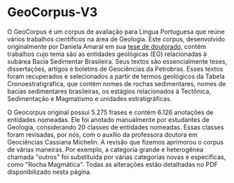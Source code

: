 # GeoCorpus-V3

O GeoCorpus é um corpus de avaliação para Língua Portuguesa que reúne vários trabalhos científicos na área de Geologia. Este corpus, desenvolvido originalmente por Daniela Amaral em sua [tese de doutorado](http://tede2.pucrs.br/tede2/handle/tede/8035), contém trabalhos cujo tema são as entidades geológicas (EG) relacionadas à subárea Bacia Sedimentar Brasileira. Seus textos são essencialmente teses, dissertações, artigos e boletins de Geociências da Petrobras. Esses textos foram recuperados e selecionados a partir de termos geológicos da Tabela Cronoestratigráfica, que contém nomes de rochas sedimentares, nomes de bacias sedimentares brasileiras, os estágios relacionados à Tectônica, Sedimentação e Magmatismo e unidades estratigráficas.

O Geocorpus original possui 5.275  frases e contém 6.126 anotações de entidades nomeadas. Ele foi anotado manualmente por estudantes de Geologia, considerando 20 classes de entidades nomeadas. Essas classes foram revisadas, por nós, com o auxílio da professora doutora em Geociências Cassiana Michelin. A revisão que fizemos aprimorou o corpus de várias maneiras. Por exemplo, a categoria grande e heterogênea chamada "outros" foi substituída por várias categorias novas e específicas, como "Rocha Magmática". Todas as alterações estão detalhadas no PDF disponibilizado nesta página.